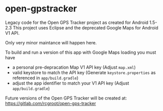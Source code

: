 # open-gpstracker
Legacy code for the Open GPS Tracker project as created for Android 1.5-2.3 This project uses Eclipse and the deprecated Google Maps for Android V1 API. 

Only very minor maintance will happen here. 

To build and run a version of this app with Google Maps loading you must have 
* a personal pre-depracation Map V1 API key (Adjust `map.xml`)
* valid keystore to match the API key (Generate `keystore.properties` as referenced in `app/build.gradle`)
* adjust the app identifier to match your V1 API key (Adjust `app/build.gradle`)


Future versions of the Open GPS Tracker will be created at:
https://gitlab.com/rcgroot/open-gps-tracker

